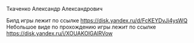 Ткаченко Александр Александрович

Билд игры лежит по ссылке https://disk.yandex.ru/d/FcKEYDvJi4ysWQ
Небольшое виде по прохождению игры лежит по ссылке https://disk.yandex.ru/i/XOUAKOlGAlRVow
